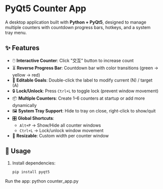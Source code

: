 # PyQt5 Counter App

A desktop application built with **Python + PyQt5**, designed to manage multiple counters with countdown progress bars, hotkeys, and a system tray menu.

## ✨ Features
- 🖱️ **Interactive Counter**: Click "交互" button to increase count
- ⏳ **Reverse Progress Bar**: Countdown bar with color transitions (green → yellow → red)
- 📝 **Editable Goals**: Double-click the label to modify current (N) / target (A)
- 🔒 **Lock/Unlock**: Press `Ctrl+L` to toggle lock (prevent window movement)
- 📦 **Multiple Counters**: Create 1–6 counters at startup or add more dynamically
- 🖼️ **System Tray Support**: Hide to tray on close, right-click to show/quit
- 🎛 **Global Shortcuts**:  
  - `Alt+P` → Show/Hide all counter windows  
  - `Ctrl+L` → Lock/unlock window movement  
- 📐 **Resizable**: Custom width per counter window

## 🚀 Usage
1. Install dependencies:
   ```bash
   pip install pyqt5


Run the app:
python counter_app.py
